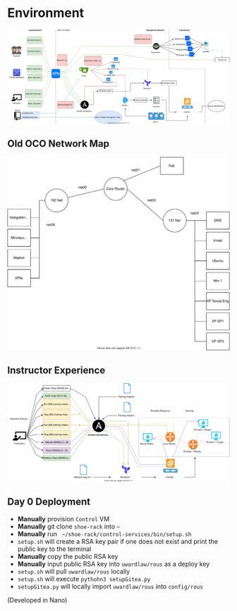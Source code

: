 # Environment 
![Range Diagram](diagram/range.svg)

## Old OCO Network Map
![Old OCO Network Map](diagram/Old_OCO_practice.svg)

## Instructor Experience
![Instructor Experience Diagram](diagram/instructorExperience.svg)

## Day 0 Deployment
- **Manually** provision `Control` VM
- **Manually** git clone `shoe-rack` into `~`
- **Manually** run ` ~/shoe-rack/control-services/bin/setup.sh`
- `setup.sh` will create a RSA key pair if one does not exist and print the public key to the terminal
- **Manually** copy the public RSA key
- **Manually** input public RSA key into `uwardlaw/rous` as a deploy key 
- `setup.sh` will pull `uwardlaw/rous` locally
- `setup.sh` will execute `pythohn3 setupGitea.py`
- `setupGitea.py` will locally import `uwardlaw/rous` into `config/rous`

(Developed in Nano)
